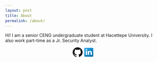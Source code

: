 ```yaml
---
layout: post
title: About
permalink: /about/
---
```


Hi! I am a senior CENG undergraduate student at Hacettepe University.
I also work part-time as a Jr. Security Analyst.

<p float="left" align="middle">
      <a href="https://github.com/panicwithme"><img src="/img/GitHub-32px.png"></a>
      <a href="https://www.linkedin.com/fatmacigdemtosun"><img src="/img/LinkedIn-32px.png"></a>
</p>

